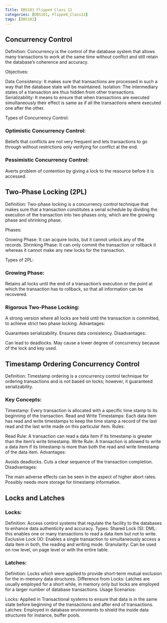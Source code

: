 ```yaml
---
Title: DBS101 Flipped Class 11
categories: [DBS101, Flipped_Class11]
tags: [DBS101]
---
```


## Concurrency Control 
Definition: Concurrency is the control of the database system that allows many transactions to work at the same time without conflict and still retain the database’s coherence and accuracy. 

Objectives: 

Data Consistency: It makes sure that transactions are processed in such a way that the database state will be maintained. 
Isolation: The intermediary states of a transaction are thus hidden from other transactions. 
Serializability: It means to ensure that when transactions are executed simultaneously their effect is same as if all the transactions where executed one after the other. 

Types of Concurrency Control: 

### Optimistic Concurrency Control: 
Beliefs that conflicts are not very frequent and lets transactions to go through without restrictions only verifying for conflict at the end. 

### Pessimistic Concurrency Control: 
Averts problem of contention by giving a lock to the resource before it is accessed. 

## Two-Phase Locking (2PL) 
Definition: Two-phase locking is a concurrency control technique that makes sure that a transaction constitutes a serial schedule by dividing the execution of the transaction into two phases only, which are the growing phase and shrinking phase. 

Phases: 

Growing Phase: It can acquire locks, but it cannot unlock any of the records. 
Shrinking Phase: It can only commit the transaction or rollback it whereas it cannot make any new locks for the transaction. 

Types of 2PL: 

### Growing Phase: 
Retains all locks until the end of a transaction’s execution or the point at which the transaction has to rollback, so that all information can be recovered. 

### Rigorous Two-Phase Locking: 
A strong version where all locks are held until the transaction is committed, to achieve strict two phase locking. 
Advantages: 

Guarantees serializability. 
Ensures data consistency. 
Disadvantages: 

Can lead to deadlocks. 
May cause a lower degree of concurrency because of the lock and key used. 

## Timestamp Ordering Concurrency Control 
Definition: Timestamp ordering is a concurrency control technique for ordering transactions and is not based on locks; however, it guaranteed serializability. 

### Key Concepts: 

Timestamp: Every transaction is allocated with a specific time stamp to its beginning of the transaction. 
Read and Write Timestamps: Each data item has read and write timestamps to keep the time stamp a record of the last read and the last write made on this particular item. 
Rules: 

Read Rule: A transaction can read a data item if its timestamp is greater than the item’s write timestamp. 
Write Rule: A transaction is allowed to write a data item if its timestamp is more than both the read and write timestamp of the data item. 
Advantages: 

Avoids deadlocks. 
Cuts a clear sequence of the transaction completion. 
Disadvantages: 

The main adverse effects can be seen in the aspect of higher abort rates. 
Possibly needs more storage for timestamp information. 

## Locks and Latches 
### Locks: 

Definition: Access control systems that regulate the facility to the databases to enhance data authenticity and accuracy. 
Types: 
Shared Lock (S): DML: this enables one or many transactions to read a data item but not to write. 
Exclusive Lock (X): Enables a single transaction to simultaneously access a data item in both, the reading and writing mode. 
Granularity: Can be used on row level, on page level or with the entire table. 

### Latches: 

Definition: Locks which were applied to provide short-term mutual exclusion for the in-memory data structures. 
Difference from Locks: Latches are usually employed for a short while, in memory only but locks are employed for a larger number of database transactions. 
Usage Scenarios: 

Locks: Applied in Transactional systems to ensure that data is in the same state before beginning of the transactions and after end of transactions. 
Latches: Employed in database environments to shield the inside data structures for instance, buffer pools. 
